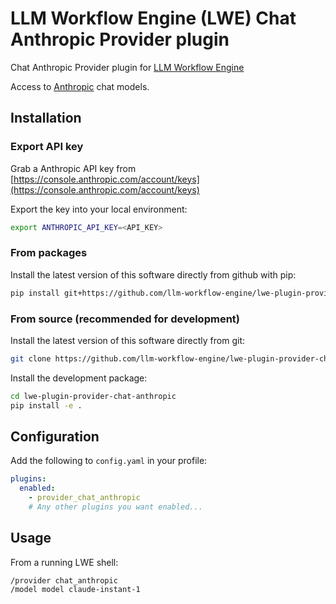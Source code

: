 # LLM Workflow Engine (LWE) Chat Anthropic Provider plugin

Chat Anthropic Provider plugin for [LLM Workflow Engine](https://github.com/llm-workflow-engine/llm-workflow-engine)

Access to [Anthropic](https://docs.anthropic.com/claude/reference/selecting-a-model) chat models.

## Installation

### Export API key

Grab a Anthropic API key from [https://console.anthropic.com/account/keys](https://console.anthropic.com/account/keys)

Export the key into your local environment:

```bash
export ANTHROPIC_API_KEY=<API_KEY>
```

### From packages

Install the latest version of this software directly from github with pip:

```bash
pip install git+https://github.com/llm-workflow-engine/lwe-plugin-provider-chat-anthropic
```

### From source (recommended for development)

Install the latest version of this software directly from git:

```bash
git clone https://github.com/llm-workflow-engine/lwe-plugin-provider-chat-anthropic.git
```

Install the development package:

```bash
cd lwe-plugin-provider-chat-anthropic
pip install -e .
```

## Configuration

Add the following to `config.yaml` in your profile:

```yaml
plugins:
  enabled:
    - provider_chat_anthropic
    # Any other plugins you want enabled...
```

## Usage

From a running LWE shell:

```
/provider chat_anthropic
/model model claude-instant-1
```
